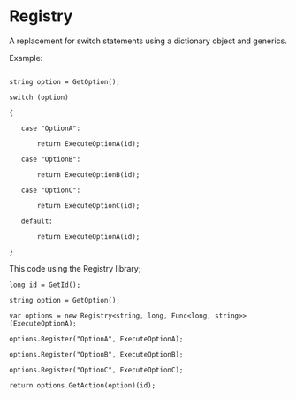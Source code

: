 Registry
========

A replacement for switch statements using a dictionary object and generics.

Example:

```long id = GetId();

string option = GetOption();

switch (option)

{

   case "OptionA":

       return ExecuteOptionA(id);

   case "OptionB":

       return ExecuteOptionB(id);

   case "OptionC":

       return ExecuteOptionC(id);

   default:

       return ExecuteOptionA(id);

}
```

This code using the Registry library;

`long id = GetId();`

`string option = GetOption();`

`var options = new Registry<string, long, Func<long, string>>(ExecuteOptionA);`

`options.Register("OptionA", ExecuteOptionA);`

`options.Register("OptionB", ExecuteOptionB);`

`options.Register("OptionC", ExecuteOptionC);`

`return options.GetAction(option)(id);`
